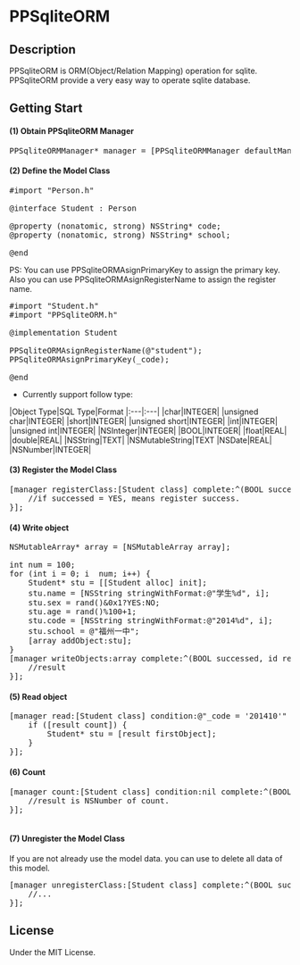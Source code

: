 # PPSqliteORM

## Description
	
PPSqliteORM is ORM(Object/Relation Mapping) operation for sqlite. PPSqliteORM provide a very easy way to operate sqlite database.

## Getting Start
#### (1) Obtain PPSqliteORM Manager
<pre>
PPSqliteORMManager* manager = [PPSqliteORMManager defaultManager];
</pre>
#### (2) Define the Model Class
<pre>
#import "Person.h"

@interface Student : Person

@property (nonatomic, strong) NSString* code;
@property (nonatomic, strong) NSString* school;

@end
</pre>
PS: You can use PPSqliteORMAsignPrimaryKey to assign the primary key. Also you can use PPSqliteORMAsignRegisterName to assign the register name.

<pre>
#import "Student.h"
#import "PPSqliteORM.h"

@implementation Student

PPSqliteORMAsignRegisterName(@"student");
PPSqliteORMAsignPrimaryKey(_code);

@end
</pre>

* Currently support follow type:

|Object Type|SQL Type|Format
|:---|:---|
|char|INTEGER|
|unsigned char|INTEGER|
|short|INTEGER|
|unsigned short|INTEGER|
|int|INTEGER|
|unsigned int|INTEGER|
|NSInteger|INTEGER|
|BOOL|INTEGER|
|float|REAL|
|double|REAL|
|NSString|TEXT|
|NSMutableString|TEXT
|NSDate|REAL|
|NSNumber|INTEGER|




#### (3) Register the Model Class
<pre>
[manager registerClass:[Student class] complete:^(BOOL successed, id result) {
	//if successed = YES, means register success.
}];
</pre>

#### (4) Write object
<pre>
NSMutableArray* array = [NSMutableArray array];

int num = 100;
for (int i = 0; i  num; i++) {
    Student* stu = [[Student alloc] init];
    stu.name = [NSString stringWithFormat:@"学生%d", i];
    stu.sex = rand()&0x1?YES:NO;
    stu.age = rand()%100+1;
    stu.code = [NSString stringWithFormat:@"2014%d", i];
    stu.school = @"福州一中";
    [array addObject:stu];
}
[manager writeObjects:array complete:^(BOOL successed, id result) {
    //result
}];
</pre>

#### (5) Read object
<pre>
[manager read:[Student class] condition:@"_code = '201410'" complete:^(BOOL successed, id result) {
	if ([result count]) {
    	Student* stu = [result firstObject];
    }
}];
</pre>

#### (6) Count
<pre>
[manager count:[Student class] condition:nil complete:^(BOOL successed, id result) {
    //result is NSNumber of count.
}];

</pre>

#### (7) Unregister the Model Class
If you are not already use the model data. you can use to delete all data of this model.
<pre>
[manager unregisterClass:[Student class] complete:^(BOOL successed, id result) {
	//...
}];
</pre>

## License

Under the MIT License.

